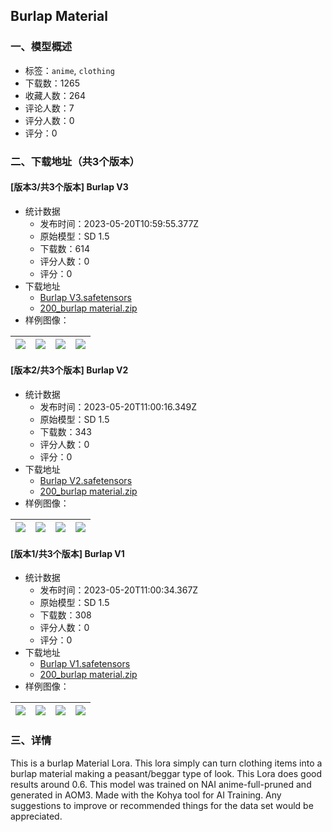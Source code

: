 ## Burlap Material
### 一、模型概述

- 标签：`anime`, `clothing`
- 下载数：1265
- 收藏人数：264
- 评论人数：7
- 评分人数：0
- 评分：0

### 二、下载地址（共3个版本）

#### [版本3/共3个版本] Burlap V3

- 统计数据
  - 发布时间：2023-05-20T10:59:55.377Z
  - 原始模型：SD 1.5
  - 下载数：614
  - 评分人数：0
  - 评分：0
- 下载地址
  - [Burlap V3.safetensors](https://civitai.com/api/download/models/21370)
  - [200_burlap material.zip](https://civitai.com/api/download/models/21370?type=Training%20Data)
- 样例图像：

| <img src="https://image.civitai.com/xG1nkqKTMzGDvpLrqFT7WA/3f872883-74a3-4aaa-6595-093904a13c00/width=450/226825.jpeg" /> | <img src="https://image.civitai.com/xG1nkqKTMzGDvpLrqFT7WA/cd741c52-1f31-402b-14b2-a2b1d2d25100/width=450/226828.jpeg" /> | <img src="https://image.civitai.com/xG1nkqKTMzGDvpLrqFT7WA/562ac3d9-00af-4653-ce4f-e60612a6bb00/width=450/226830.jpeg" /> | <img src="https://image.civitai.com/xG1nkqKTMzGDvpLrqFT7WA/efaeebf1-3003-4c67-c8c7-d94e56354500/width=450/226829.jpeg" /> |
| ---- | ---- | ---- | ---- |

#### [版本2/共3个版本] Burlap V2

- 统计数据
  - 发布时间：2023-05-20T11:00:16.349Z
  - 原始模型：SD 1.5
  - 下载数：343
  - 评分人数：0
  - 评分：0
- 下载地址
  - [Burlap V2.safetensors](https://civitai.com/api/download/models/18905)
  - [200_burlap material.zip](https://civitai.com/api/download/models/18905?type=Training%20Data)
- 样例图像：

| <img src="https://image.civitai.com/xG1nkqKTMzGDvpLrqFT7WA/33437c73-1bc4-4ec1-ed7e-3aa86a986d00/width=450/197122.jpeg" /> | <img src="https://image.civitai.com/xG1nkqKTMzGDvpLrqFT7WA/354f9a7a-d840-4d52-f5e3-6fb32a7f0f00/width=450/197121.jpeg" /> | <img src="https://image.civitai.com/xG1nkqKTMzGDvpLrqFT7WA/ae288014-43df-4fbc-6fc8-3e7284387100/width=450/197120.jpeg" /> | <img src="https://image.civitai.com/xG1nkqKTMzGDvpLrqFT7WA/d3e481a3-5273-4ea6-d4ee-0255ab993400/width=450/197119.jpeg" /> |
| ---- | ---- | ---- | ---- |

#### [版本1/共3个版本] Burlap V1

- 统计数据
  - 发布时间：2023-05-20T11:00:34.367Z
  - 原始模型：SD 1.5
  - 下载数：308
  - 评分人数：0
  - 评分：0
- 下载地址
  - [Burlap V1.safetensors](https://civitai.com/api/download/models/18255)
  - [200_burlap material.zip](https://civitai.com/api/download/models/18255?type=Training%20Data)
- 样例图像：

| <img src="https://image.civitai.com/xG1nkqKTMzGDvpLrqFT7WA/6acf17cf-c39d-4ad7-bc33-dec50136b000/width=450/187902.jpeg" /> | <img src="https://image.civitai.com/xG1nkqKTMzGDvpLrqFT7WA/b278c13f-8b66-4a9e-d865-350bc0897c00/width=450/187909.jpeg" /> | <img src="https://image.civitai.com/xG1nkqKTMzGDvpLrqFT7WA/35b4ce69-54bf-4d1e-ea13-05c29b396d00/width=450/187908.jpeg" /> | <img src="https://image.civitai.com/xG1nkqKTMzGDvpLrqFT7WA/1c88e187-e647-4872-d455-30c571efc100/width=450/187907.jpeg" /> |
| ---- | ---- | ---- | ---- |


### 三、详情
<p>This is a burlap Material Lora. This lora simply can turn clothing items into a burlap material making a peasant/beggar type of look. This Lora does good results around 0.6. This model was trained on NAI anime-full-pruned and generated in AOM3. Made with the Kohya tool for AI Training. Any suggestions to improve or recommended things for the data set would be appreciated.</p>